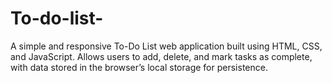 # To-do-list-
A simple and responsive To-Do List web application built using HTML, CSS, and JavaScript. Allows users to add, delete, and mark tasks as complete, with data stored in the browser’s local storage for persistence.
